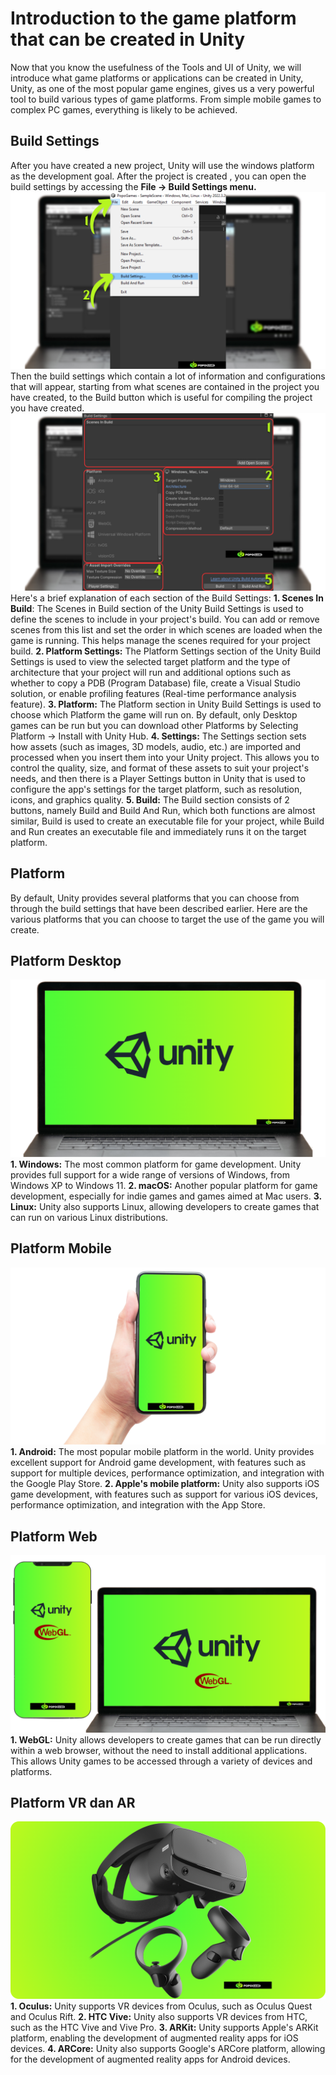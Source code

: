 # Introduction to the game platform that can be created in Unity 

Now that you know the usefulness of the Tools and UI of Unity, we will introduce what game platforms or applications can be created in Unity, Unity, as one of the most popular game engines, gives us a very powerful tool to build various types of game platforms. From simple mobile games to complex PC games, everything is likely to be achieved.

## Build Settings

After you have created a new project, Unity will use the windows platform as the development goal. After the project is created , you can open the build settings by accessing the **File -> Build Settings menu.**
![Gambar Proyek](1.png)
Then the build settings which contain a lot of information and configurations that will appear, starting from what scenes are contained in the project you have created, to the Build button which is useful for compiling the project you have created.
![!](2.png)
Here's a brief explanation of each section of the Build Settings:
**1. Scenes In Build**: The Scenes in Build section of the Unity Build Settings is used to define the scenes to include in your project's build. You can add or remove scenes from this list and set the order in which scenes are loaded when the game is running. This helps manage the scenes required for your project build.
**2. Platform Settings:** The Platform Settings section of the Unity Build Settings is used to view the selected target platform and the type of architecture that your project will run and additional options such as whether to copy a PDB (Program Database) file, create a Visual Studio solution, or enable profiling features (Real-time performance analysis feature).
**3. Platform:** The Platform section in Unity Build Settings is used to choose which Platform the game will run on. By default, only Desktop games can be run but you can download other Platforms by Selecting Platform -> Install with Unity Hub.
**4. Settings:** The Settings section sets how assets (such as images, 3D models, audio, etc.) are imported and processed when you insert them into your Unity project. This allows you to control the quality, size, and format of these assets to suit your project's needs, and then there is a Player Settings button in Unity that is used to configure the app's settings for the target platform, such as resolution, icons, and graphics quality.
**5. Build:** The Build section consists of 2 buttons, namely Build and Build And Run, which both functions are almost similar, Build is used to create an executable file for your project, while Build and Run creates an executable file and immediately runs it on the target platform.
## Platform
By default, Unity provides several platforms that you can choose from through the build settings that have been described earlier. Here are the various platforms that you can choose to target the use of the game you will create.
## Platform Desktop
![](4.png)
**1. Windows:** The most common platform for game development. Unity provides full support for a wide range of versions of Windows, from Windows XP to Windows 11.
**2. macOS:** Another popular platform for game development, especially for indie games and games aimed at Mac users.
**3. Linux:** Unity also supports Linux, allowing developers to create games that can run on various Linux distributions.
## Platform Mobile
![](5.png)
**1. Android:** The most popular mobile platform in the world. Unity provides excellent support for Android game development, with features such as support for multiple devices, performance optimization, and integration with the Google Play Store.
**2. Apple's mobile platform:** Unity also supports iOS game development, with features such as support for various iOS devices, performance optimization, and integration with the App Store.
## Platform Web 
![](6.png)
**1. WebGL:** Unity allows developers to create games that can be run directly within a web browser, without the need to install additional applications. This allows Unity games to be accessed through a variety of devices and platforms.
## Platform VR dan AR
![](7.png)
**1. Oculus:** Unity supports VR devices from Oculus, such as Oculus Quest and Oculus Rift.
**2. HTC Vive:** Unity also supports VR devices from HTC, such as the HTC Vive and Vive Pro.
**3. ARKit:** Unity supports Apple's ARKit platform, enabling the development of augmented reality apps for iOS devices.
**4. ARCore:** Unity also supports Google's ARCore platform, allowing for the development of augmented reality apps for Android devices.
